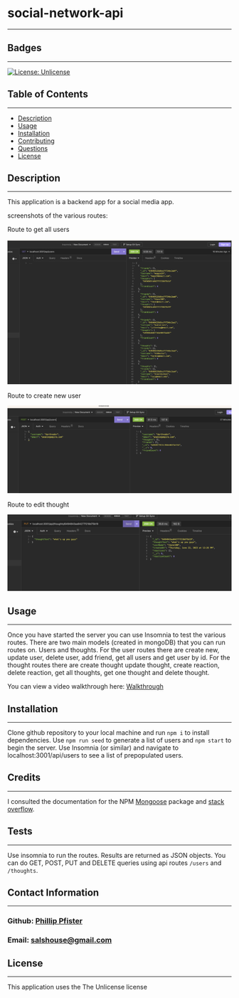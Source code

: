 # social-network-api
  -------------------
  ## Badges
  -------------------
  [![License: Unlicense](https://img.shields.io/badge/license-Unlicense-blue.svg)](http://unlicense.org/)  
  ## Table of Contents  
  ----------------------
  - [Description](#description) 
  - [Usage](#usage)  
  - [Installation](#installation)   
  - [Contributing](#contributing)  
  - [Questions](#questions)
  - [License](#license)
    

  ## Description  
  -------------------
  This application is a backend app for a social media app. 

  screenshots of the various routes:

  Route to get all users

  ![get-route](./images/get-route.png)
  
  Route to create new user

  ![post-route](./images/post_route.png)

  Route to edit thought

  ![put-route](./images/put-route.png)


  ## Usage  
  ------------
  Once you have started the server you can use Insomnia to test the various routes. There are two main models (created in mongoDB) that you can run routes on. Users and thoughts. For the user routes there are create new, update user, delete user, add friend, get all users and get user by id.  For the thought routes there are create thought update thought, create reaction, delete reaction, get all thoughts, get one thought and delete thought.

  You can view a video walkthrough here: [Walkthrough](https://drive.google.com/file/d/1suqAZMDoyZfTBLWz5MR9T0xFlW4X-1wU/view?usp=sharing)
  ## Installation  
  -------------------
  Clone github repository to your local machine and run `npm i` to install dependencies. Use `npm run seed` to generate a list of users and `npm start` to begin the server. Use Insomnia (or similar) and navigate to localhost:3001/api/users to see a list of prepopulated users.

  ## Credits 
  ------------------
  I consulted the documentation for the NPM [Mongoose](https://mongoosejs.com/docs/index.html) package and [stack overflow](https://stackoverflow.com/).

  ## Tests
  ------------------
  Use insomnia to run the routes. Results are returned as JSON objects. You can do GET, POST, PUT and DELETE queries using api routes `/users` and `/thoughts`.

  ## Contact Information
  -------------------------
  ### Github: [Phillip Pfister](https://github.com/Phil-Pfister)
  ### Email: salshouse@gmail.com

  
  ## License 
-------------- 
This application uses the The Unlicense license
  

